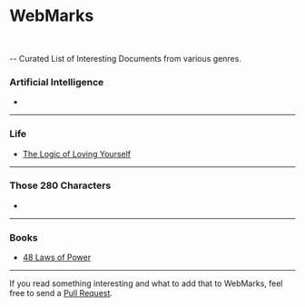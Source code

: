 # WebMarks
<br> 

-- Curated List of Interesting Documents from various genres.

### Artificial Intelligence

-

<hr>

### Life

- [The Logic of Loving Yourself](https://www.ted.com/playlists/465/the_logic_of_loving_yourself)

<hr>

### Those 280 Characters

- 

<hr>

### Books

- [48 Laws of Power](https://www.amazon.com/48-Laws-Power-Robert-Greene/dp/0140280197)

<hr>


If you read something interesting and what to add that to WebMarks, feel free to send a [Pull Request](https://github.com/Dharamsitejas/WebMarks/pulls). 
